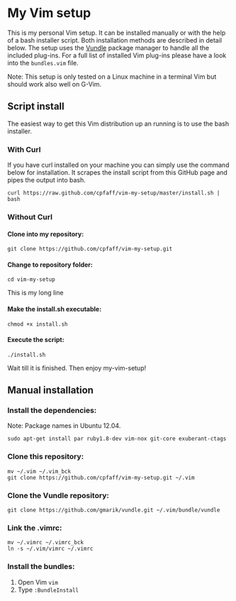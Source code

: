 My Vim setup
============

This is my personal Vim setup. It can be installed manually or with the help
of a bash installer script. Both installation methods are described in detail
below. The setup uses the [Vundle](https://github.com/gmarik/vundle) package
manager to handle all the included plug-ins. For a full list of installed Vim
plug-ins please have a look into the `bundles.vim` file.

Note: This setup is only tested on a Linux machine in a terminal Vim but should
work also well on G-Vim.

Script install 
---------------

The easiest way to get this Vim distribution up an running is to use the bash
installer.

### With Curl

If you have curl installed on your machine you can simply use the command below
for installation. It scrapes the install script from this GitHub page and pipes
the output into bash.

```
curl https://raw.github.com/cpfaff/vim-my-setup/master/install.sh | bash
```

### Without Curl

#### Clone into my repository:

```
git clone https://github.com/cpfaff/vim-my-setup.git
```

#### Change to repository folder:

```
cd vim-my-setup
```

This is my long line

#### Make the install.sh executable:

```
chmod +x install.sh
```

#### Execute the script:

```
./install.sh
```

Wait till it is finished. Then enjoy my-vim-setup!

## Manual installation

### Install the dependencies:

Note: Package names in Ubuntu 12.04.

```
sudo apt-get install par ruby1.8-dev vim-nox git-core exuberant-ctags
```

### Clone this repository:

```
mv ~/.vim ~/.vim_bck
git clone https://github.com/cpfaff/vim-my-setup.git ~/.vim
```

### Clone the Vundle repository:

```
git clone https://github.com/gmarik/vundle.git ~/.vim/bundle/vundle
```

### Link the .vimrc:

```
mv ~/.vimrc ~/.vimrc_bck
ln -s ~/.vim/vimrc ~/.vimrc
```

### Install the bundles:

1. Open Vim `vim`
2. Type `:BundleInstall`
